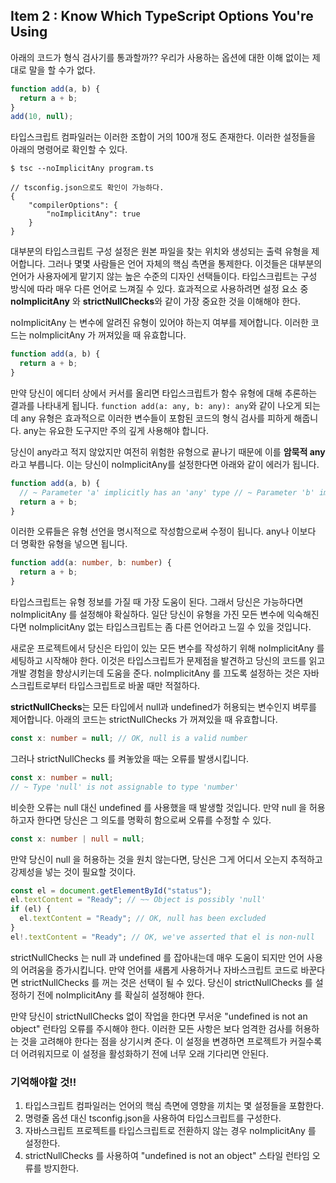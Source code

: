 ## Item 2 : Know Which TypeScript Options You're Using

아래의 코드가 형식 검사기를 통과할까?? 우리가 사용하는 옵션에 대한 이해 없이는 제대로 말을 할 수가 없다.

```typescript
function add(a, b) {
  return a + b;
}
add(10, null);
```

타입스크립트 컴파일러는 이러한 조합이 거의 100개 정도 존재한다. 이러한 설정들을 아래의 명령어로 확인할 수 있다.

```
$ tsc --noImplicitAny program.ts

// tsconfig.json으로도 확인이 가능하다.
{
    "compilerOptions": {
        "noImplicitAny": true
    }
}
```

대부분의 타입스크립트 구성 설정은 원본 파일을 찾는 위치와 생성되는 출력 유형을 제어합니다. 그러나 몇몇 사람들은 언어 자체의 핵심 측면을 통제한다. 이것들은 대부분의 언어가 사용자에게 맡기지 않는 높은 수준의 디자인 선택들이다. 타입스크립트는 구성 방식에 따라 매우 다른 언어로 느껴질 수 있다. 효과적으로 사용하려면 설정 요소 중 **noImplicitAny** 와 **strictNullChecks**와 같이 가장 중요한 것을 이해해야 한다.

noImplicitAny 는 변수에 알려진 유형이 있어야 하는지 여부를 제어합니다. 이러한 코드는 noImplicitAny 가 꺼져있을 때 유효합니다.

```typescript
function add(a, b) {
  return a + b;
}
```

만약 당신이 에디터 상에서 커서를 올리면 타입스크립트가 함수 유형에 대해 추론하는 결과를 나타내게 됩니다. `function add(a: any, b: any): any`와 같이 나오게 되는데 any 유형은 효과적으로 이러한 변수들이 포함된 코드의 형식 검사를 피하게 해줍니다. any는 유요한 도구지만 주의 깊게 사용해야 합니다.

당신이 any라고 적지 않았지만 여전히 위험한 유형으로 끝나기 때문에 이를 **암묵적 any**라고 부릅니다. 이는 당신이 noImplicitAny를 설정한다면 아래와 같이 에러가 됩니다.

```typescript
function add(a, b) {
  // ~ Parameter 'a' implicitly has an 'any' type // ~ Parameter 'b' implicitly has an 'any' type
  return a + b;
}
```

이러한 오류들은 유형 선언을 명시적으로 작성함으로써 수정이 됩니다. any나 이보다 더 명확한 유형을 넣으면 됩니다.

```typescript
function add(a: number, b: number) {
  return a + b;
}
```

타입스크립트는 유형 정보를 가질 때 가장 도움이 된다. 그래서 당신은 가능하다면 noImplicitAny 를 설정해야 확실하다. 일단 당신이 유형을 가진 모든 변수에 익숙해진다면 noImplicitAny 없는 타입스크립트는 좀 다른 언어라고 느낄 수 있을 것입니다.

새로운 프로젝트에서 당신은 타입이 있는 모든 변수를 작성하기 위해 noImplicitAny 를 세팅하고 시작해야 한다. 이것은 타입스크립트가 문제점을 발견하고 당신의 코드를 읽고 개발 경험을 향상시키는데 도움을 준다. noImplicitAny 를 끄도록 설정하는 것은 자바스크립트로부터 타입스크립트로 바꿀 때만 적절하다.

**strictNullChecks**는 모든 타입에서 null과 undefined가 허용되는 변수인지 벼루를 제어합니다. 아래의 코드는 strictNullChecks 가 꺼져있을 때 유효합니다.

```typescript
const x: number = null; // OK, null is a valid number
```

그러나 strictNullChecks 를 켜놓았을 때는 오류를 발생시킵니다.

```typescript
const x: number = null;
// ~ Type 'null' is not assignable to type 'number'
```

비슷한 오류는 null 대신 undefined 를 사용했을 때 발생할 것입니다. 만약 null 을 허용하고자 한다면 당신은 그 의도를 명확히 함으로써 오류를 수정할 수 있다.

```typescript
const x: number | null = null;
```

만약 당신이 null 을 허용하는 것을 원치 않는다면, 당신은 그게 어디서 오는지 추적하고 강제성을 넣는 것이 필요할 것이다.

```typescript
const el = document.getElementById("status");
el.textContent = "Ready"; // ~~ Object is possibly 'null'
if (el) {
  el.textContent = "Ready"; // OK, null has been excluded
}
el!.textContent = "Ready"; // OK, we've asserted that el is non-null
```

strictNullChecks 는 null 과 undefined 를 잡아내는데 매우 도움이 되지만 언어 사용의 어려움을 증가시킵니다. 만약 언어를 새롭게 사용하거나 자바스크립트 코드로 바꾼다면 strictNullChecks 를 꺼는 것은 선택이 될 수 있다. 당신이 strictNullChecks 를 설정하기 전에 noImplicitAny 를 확실히 설정해야 한다.

만약 당신이 strictNullChecks 없이 작업을 한다면 무서운 "undefined is not an object" 런타임 오류를 주시해야 한다. 이러한 모든 사항은 보다 엄격한 검사를 허용하는 것을 고려해야 한다는 점을 상기시켜 준다. 이 설정을 변경하면 프로젝트가 커질수록 더 어려워지므로 이 설정을 활성화하기 전에 너무 오래 기다리면 안된다.

### 기억해야할 것!!

1. 타입스크립트 컴파일러는 언어의 핵심 측면에 영향을 끼치는 몇 설정들을 포함한다.
2. 명령줄 옵션 대신 tsconfig.json을 사용하여 타입스크립트를 구성한다.
3. 자바스크립트 프로젝트를 타입스크립트로 전환하지 않는 경우 noImplicitAny 를 설정한다.
4. strictNullChecks 를 사용하여 "undefined is not an object" 스타일 런타임 오류를 방지한다.
